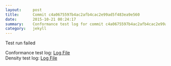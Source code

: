```yaml
---
layout:     post
title:      Commit c4a0675597b4ac2afb4cac2e99ad5f483ea9e560
date:       2015-10-21 00:24:17
summary:    Conformance test log for commit c4a0675597b4ac2afb4cac2e99ad5f483ea9e560.
category:   jekyll
---
```


Test run failed

Conformance test log: [Log File](http://s3-us-west-2.amazonaws.com/kraken-e2e-logs/conformance/kraken_c4a0675597b4ac2afb4cac2e99ad5f483ea9e560_conformance.log)  
Density test log: [Log File](http://s3-us-west-2.amazonaws.com/kraken-e2e-logs/conformance/kraken_c4a0675597b4ac2afb4cac2e99ad5f483ea9e560_density.log)
